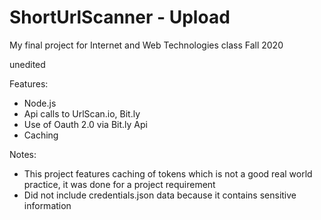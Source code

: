# ShortUrlScanner - Upload
My final project for Internet and Web Technologies class Fall 2020

unedited

Features:
  - Node.js
  - Api calls to UrlScan.io, Bit.ly
  - Use of Oauth 2.0 via Bit.ly Api
  - Caching

Notes:
  - This project features caching of tokens which is not a good real world practice, it was done for a project requirement
  - Did not include credentials.json data because it contains sensitive information

